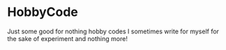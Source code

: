 # HobbyCode 
Just some good for nothing hobby codes I sometimes write for myself for the sake of experiment and nothing more!
